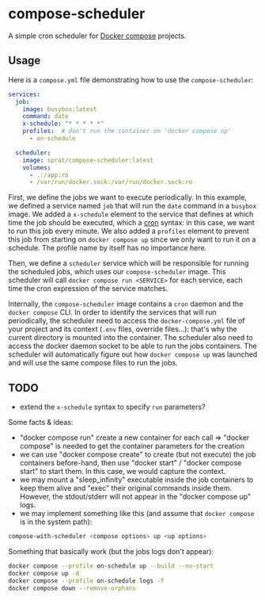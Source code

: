 # compose-scheduler

A simple cron scheduler for [Docker compose](https://github.com/docker/compose) projects.

## Usage

Here is a `compose.yml` file demonstrating how to use the `compose-scheduler`:
```yaml
services:
  job:
    image: busybox:latest
    command: date
    x-schedule: "* * * * *"
    profiles:  # don't run the container on 'docker compose up'
      - on-schedule

  scheduler:
    image: sprat/compose-scheduler:latest
    volumes:
      - .:/app:ro
      - /var/run/docker.sock:/var/run/docker.sock:ro
```

First, we define the jobs we want to execute periodically. In this example, we defined a service named `job` that will
run the `date` command in a `busybox` image. We added a `x-schedule` element to the service that defines at which time
the job should be executed, which a [cron](https://cron.help/) syntax: in this case, we want to run this job every
minute. We also added a `profiles` element to prevent this job from starting on `docker compose up` since we only
want to run it on a schedule. The profile name by itself has no importance here.

Then, we define a `scheduler` service which will be responsible for running the scheduled jobs, which uses our
`compose-scheduler` image. This scheduler will call `docker compose run <SERVICE>` for each service, each time the
cron expression of the service matches.

Internally, the `compose-scheduler` image contains a `cron` daemon and the `docker compose` CLI. In order to identify
the services that will run periodically, the scheduler need to access the `docker-compose.yml` file of your project and
its context (`.env` files, override files...): that's why the current directory is mounted into the container. The
scheduler also need to access the docker daemon socket to be able to run the jobs containers. The scheduler will
automatically figure out how `docker compose up` was launched and will use the same compose files to run the
jobs.

## TODO

- extend the `x-schedule` syntax to specify `run` parameters?

Some facts & ideas:
- "docker compose run" create a new container for each call => "docker compose" is needed to get the container
parameters for the creation
- we can use "docker compose create" to create (but not execute) the job containers before-hand, then use
"docker start" / "docker compose start" to start them. In this case, we would capture the context.
- we may mount a "sleep_infinity" executable inside the job containers to keep them alive and "exec" their original
commands inside them. However, the stdout/stderr will not appear in the "docker compose up" logs.
- we may implement something like this (and assume that `docker compose` is in the system path):
```bash
compose-with-scheduler <compose options> up <up options>
```

Something that basically work (but the jobs logs don't appear):
```bash
docker compose --profile on-schedule up --build --no-start
docker compose up -d
docker compose --profile on-schedule logs -f
docker compose down --remove-orphans
```
